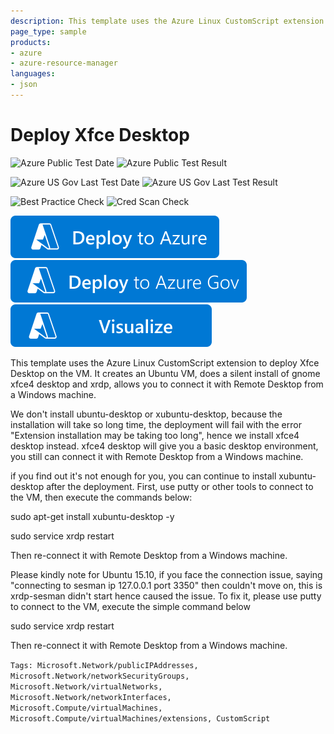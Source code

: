 ```yaml
---
description: This template uses the Azure Linux CustomScript extension to deploy Xfce Desktop on the VM. It creates an Ubuntu VM, does a silent install of Xfce desktop and xrdp
page_type: sample
products:
- azure
- azure-resource-manager
languages:
- json
---
```

# Deploy Xfce Desktop

![Azure Public Test Date](https://azurequickstartsservice.blob.core.windows.net/badges/demos/ubuntu-desktop-xfce-rdp/PublicLastTestDate.svg)
![Azure Public Test Result](https://azurequickstartsservice.blob.core.windows.net/badges/demos/ubuntu-desktop-xfce-rdp/PublicDeployment.svg)

![Azure US Gov Last Test Date](https://azurequickstartsservice.blob.core.windows.net/badges/demos/ubuntu-desktop-xfce-rdp/FairfaxLastTestDate.svg)
![Azure US Gov Last Test Result](https://azurequickstartsservice.blob.core.windows.net/badges/demos/ubuntu-desktop-xfce-rdp/FairfaxDeployment.svg)

![Best Practice Check](https://azurequickstartsservice.blob.core.windows.net/badges/demos/ubuntu-desktop-xfce-rdp/BestPracticeResult.svg)
![Cred Scan Check](https://azurequickstartsservice.blob.core.windows.net/badges/demos/ubuntu-desktop-xfce-rdp/CredScanResult.svg)

[![Deploy To Azure](https://raw.githubusercontent.com/Azure/azure-quickstart-templates/master/1-CONTRIBUTION-GUIDE/images/deploytoazure.svg?sanitize=true)](https://portal.azure.com/#create/Microsoft.Template/uri/https%3A%2F%2Fraw.githubusercontent.com%2FAzure%2Fazure-quickstart-templates%2Fmaster%2Fdemos%2Fubuntu-desktop-xfce-rdp%2Fazuredeploy.json)
[![Deploy To Azure US Gov](https://raw.githubusercontent.com/Azure/azure-quickstart-templates/master/1-CONTRIBUTION-GUIDE/images/deploytoazuregov.svg?sanitize=true)](https://portal.azure.us/#create/Microsoft.Template/uri/https%3A%2F%2Fraw.githubusercontent.com%2FAzure%2Fazure-quickstart-templates%2Fmaster%2Fdemos%2Fubuntu-desktop-xfce-rdp%2Fazuredeploy.json)
[![Visualize](https://raw.githubusercontent.com/Azure/azure-quickstart-templates/master/1-CONTRIBUTION-GUIDE/images/visualizebutton.svg?sanitize=true)](http://armviz.io/#/?load=https%3A%2F%2Fraw.githubusercontent.com%2FAzure%2Fazure-quickstart-templates%2Fmaster%2Fdemos%2Fubuntu-desktop-xfce-rdp%2Fazuredeploy.json)

This template uses the Azure Linux CustomScript extension to deploy Xfce Desktop on the VM. It creates an Ubuntu VM, does a silent install of gnome xfce4 desktop and xrdp, allows you to connect it with Remote Desktop from a Windows machine.

We don't install ubuntu-desktop or xubuntu-desktop, because the installation will take so long time, the deployment will fail with the error "Extension installation may be taking too long", hence we install xfce4 desktop instead.
xfce4 desktop will give you a basic desktop environment, you still can connect it with Remote Desktop from a Windows machine.

if you find out it's not enough for you, you can continue to install xubuntu-desktop after the deployment. First, use putty or other tools to connect to the VM, then execute the commands below:

sudo apt-get install xubuntu-desktop -y

sudo service xrdp restart

Then re-connect it with Remote Desktop from a Windows machine.

Please kindly note for Ubuntu 15.10, if you face the connection issue, saying "connecting to sesman ip 127.0.0.1 port 3350" then couldn't move on, this is  xrdp-sesman didn't start hence caused the issue. To fix it, please use putty to connect to the VM, execute the simple command below

sudo service xrdp restart

Then re-connect it with Remote Desktop from a Windows machine.

`Tags: Microsoft.Network/publicIPAddresses, Microsoft.Network/networkSecurityGroups, Microsoft.Network/virtualNetworks, Microsoft.Network/networkInterfaces, Microsoft.Compute/virtualMachines, Microsoft.Compute/virtualMachines/extensions, CustomScript`
